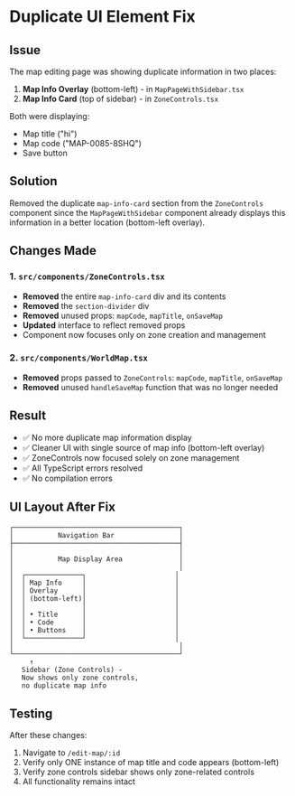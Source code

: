 # Duplicate UI Element Fix

## Issue
The map editing page was showing duplicate information in two places:
1. **Map Info Overlay** (bottom-left) - in `MapPageWithSidebar.tsx`
2. **Map Info Card** (top of sidebar) - in `ZoneControls.tsx`

Both were displaying:
- Map title ("hi")
- Map code ("MAP-0085-8SHQ")
- Save button

## Solution
Removed the duplicate `map-info-card` section from the `ZoneControls` component since the `MapPageWithSidebar` component already displays this information in a better location (bottom-left overlay).

## Changes Made

### 1. `src/components/ZoneControls.tsx`
- **Removed** the entire `map-info-card` div and its contents
- **Removed** the `section-divider` div
- **Removed** unused props: `mapCode`, `mapTitle`, `onSaveMap`
- **Updated** interface to reflect removed props
- Component now focuses only on zone creation and management

### 2. `src/components/WorldMap.tsx`
- **Removed** props passed to `ZoneControls`: `mapCode`, `mapTitle`, `onSaveMap`
- **Removed** unused `handleSaveMap` function that was no longer needed

## Result
- ✅ No more duplicate map information display
- ✅ Cleaner UI with single source of map info (bottom-left overlay)
- ✅ ZoneControls now focused solely on zone management
- ✅ All TypeScript errors resolved
- ✅ No compilation errors

## UI Layout After Fix
```
┌─────────────────────────────────────────┐
│           Navigation Bar                │
├─────────────────────────────────────────┤
│                                         │
│           Map Display Area              │
│                                         │
│  ┌──────────────┐                      │
│  │ Map Info     │                      │
│  │ Overlay      │                      │
│  │ (bottom-left)│                      │
│  │              │                      │
│  │ • Title      │                      │
│  │ • Code       │                      │
│  │ • Buttons    │                      │
│  └──────────────┘                      │
│                                         │
└─────────────────────────────────────────┘
     ↑
   Sidebar (Zone Controls) - 
   Now shows only zone controls,
   no duplicate map info
```

## Testing
After these changes:
1. Navigate to `/edit-map/:id`
2. Verify only ONE instance of map title and code appears (bottom-left)
3. Verify zone controls sidebar shows only zone-related controls
4. All functionality remains intact
